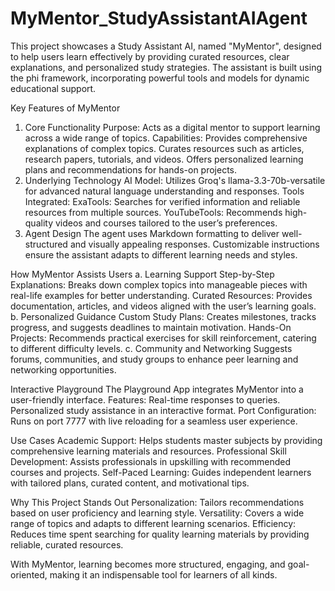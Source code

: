 # MyMentor_StudyAssistantAIAgent

This project showcases a Study Assistant AI, named "MyMentor", designed to help users learn effectively by providing curated resources, clear explanations, and personalized study strategies. The assistant is built using the phi framework, incorporating powerful tools and models for dynamic educational support.

Key Features of MyMentor
1. Core Functionality
Purpose: Acts as a digital mentor to support learning across a wide range of topics.
Capabilities:
Provides comprehensive explanations of complex topics.
Curates resources such as articles, research papers, tutorials, and videos.
Offers personalized learning plans and recommendations for hands-on projects.
2. Underlying Technology
AI Model: Utilizes Groq's llama-3.3-70b-versatile for advanced natural language understanding and responses.
Tools Integrated:
ExaTools: Searches for verified information and reliable resources from multiple sources.
YouTubeTools: Recommends high-quality videos and courses tailored to the user’s preferences.
3. Agent Design
The agent uses Markdown formatting to deliver well-structured and visually appealing responses.
Customizable instructions ensure the assistant adapts to different learning needs and styles.

How MyMentor Assists Users
a. Learning Support
Step-by-Step Explanations: Breaks down complex topics into manageable pieces with real-life examples for better understanding.
Curated Resources: Provides documentation, articles, and videos aligned with the user’s learning goals.
b. Personalized Guidance
Custom Study Plans: Creates milestones, tracks progress, and suggests deadlines to maintain motivation.
Hands-On Projects: Recommends practical exercises for skill reinforcement, catering to different difficulty levels.
c. Community and Networking
Suggests forums, communities, and study groups to enhance peer learning and networking opportunities.

Interactive Playground
The Playground App integrates MyMentor into a user-friendly interface.
Features:
Real-time responses to queries.
Personalized study assistance in an interactive format.
Port Configuration: Runs on port 7777 with live reloading for a seamless user experience.

Use Cases
Academic Support: Helps students master subjects by providing comprehensive learning materials and resources.
Professional Skill Development: Assists professionals in upskilling with recommended courses and projects.
Self-Paced Learning: Guides independent learners with tailored plans, curated content, and motivational tips.

Why This Project Stands Out
Personalization: Tailors recommendations based on user proficiency and learning style.
Versatility: Covers a wide range of topics and adapts to different learning scenarios.
Efficiency: Reduces time spent searching for quality learning materials by providing reliable, curated resources.

With MyMentor, learning becomes more structured, engaging, and goal-oriented, making it an indispensable tool for learners of all kinds.
